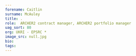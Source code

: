 ```yaml
---
forename: Caitlin
surname: McAuley
title: .
role:  ARCHER2 contract manager, ARCHER2 portfolio manager
uag_sort: 80
org: UKRI - EPSRC *
image_src: null.jpg
bio: 
tags: 
---
```

